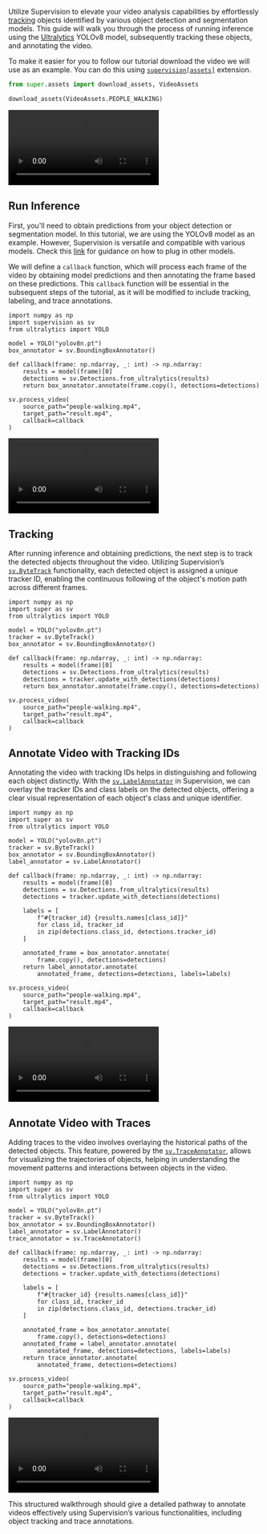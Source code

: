 Utilize Supervision to elevate your video analysis capabilities by effortlessly
[tracking](https://supervision.roboflow.com/trackers/) objects identified by various
object detection and segmentation models. This guide will walk you through the process
of running inference using the [Ultralytics](https://github.com/ultralytics/ultralytics)
YOLOv8 model, subsequently tracking these objects, and annotating the video.

To make it easier for you to follow our tutorial download the video we will use as an
example. You can do this using
[`supervision[assets]`](https://supervision.roboflow.com/assets/) extension.

```python
from super.assets import download_assets, VideoAssets

download_assets(VideoAssets.PEOPLE_WALKING)
```

<video controls>
    <source src="https://media.roboflow.com/supervision/video-examples/people-walking.mp4" type="video/mp4">
</video>

## Run Inference

First, you'll need to obtain predictions from your object detection or segmentation
model. In this tutorial, we are using the YOLOv8 model as an example. However,
Supervision is versatile and compatible with various models. Check this
[link](https://supervision.roboflow.com/how_to/detect_and_annotate/#load-predictions-into-supervision)
for guidance on how to plug in other models.

We will define a `callback` function, which will process each frame of the video
by obtaining model predictions and then annotating the frame based on these predictions.
This `callback` function will be essential in the subsequent steps of the tutorial, as
it will be modified to include tracking, labeling, and trace annotations.

```{ .py }
import numpy as np
import supervision as sv
from ultralytics import YOLO

model = YOLO("yolov8n.pt")
box_annotator = sv.BoundingBoxAnnotator()

def callback(frame: np.ndarray, _: int) -> np.ndarray:
    results = model(frame)[0]
    detections = sv.Detections.from_ultralytics(results)
    return box_annotator.annotate(frame.copy(), detections=detections)

sv.process_video(
    source_path="people-walking.mp4",
    target_path="result.mp4",
    callback=callback
)
```

<video controls>
    <source src="https://media.roboflow.com/supervision/video-examples/how-to/track-objects/run-inference.mp4" type="video/mp4">
</video>

## Tracking

After running inference and obtaining predictions, the next step is to track the
detected objects throughout the video. Utilizing Supervision’s
[`sv.ByteTrack`](https://supervision.roboflow.com/trackers/#supervision.tracker.byte_tracker.core.ByteTrack)
functionality, each detected object is assigned a unique tracker ID,
enabling the continuous following of the object's motion path across different frames.

```{ .py hl_lines="6 12" }
import numpy as np
import super as sv
from ultralytics import YOLO

model = YOLO("yolov8n.pt")
tracker = sv.ByteTrack()
box_annotator = sv.BoundingBoxAnnotator()

def callback(frame: np.ndarray, _: int) -> np.ndarray:
    results = model(frame)[0]
    detections = sv.Detections.from_ultralytics(results)
    detections = tracker.update_with_detections(detections)
    return box_annotator.annotate(frame.copy(), detections=detections)

sv.process_video(
    source_path="people-walking.mp4",
    target_path="result.mp4",
    callback=callback
)
```

## Annotate Video with Tracking IDs

Annotating the video with tracking IDs helps in distinguishing and following each object
distinctly. With the
[`sv.LabelAnnotator`](https://supervision.roboflow.com/annotators/#supervision.annotators.core.LabelAnnotator)
in Supervision, we can overlay the tracker IDs and class labels on the detected objects,
offering a clear visual representation of each object's class and unique identifier.

```{ .py hl_lines="8 15-19 23-24" }
import numpy as np
import super as sv
from ultralytics import YOLO

model = YOLO("yolov8n.pt")
tracker = sv.ByteTrack()
box_annotator = sv.BoundingBoxAnnotator()
label_annotator = sv.LabelAnnotator()

def callback(frame: np.ndarray, _: int) -> np.ndarray:
    results = model(frame)[0]
    detections = sv.Detections.from_ultralytics(results)
    detections = tracker.update_with_detections(detections)

    labels = [
        f"#{tracker_id} {results.names[class_id]}"
        for class_id, tracker_id
        in zip(detections.class_id, detections.tracker_id)
    ]

    annotated_frame = box_annotator.annotate(
        frame.copy(), detections=detections)
    return label_annotator.annotate(
        annotated_frame, detections=detections, labels=labels)

sv.process_video(
    source_path="people-walking.mp4",
    target_path="result.mp4",
    callback=callback
)
```

<video controls>
    <source src="https://media.roboflow.com/supervision/video-examples/how-to/track-objects/annotate-video-with-tracking-ids.mp4" type="video/mp4">
</video>

## Annotate Video with Traces

Adding traces to the video involves overlaying the historical paths of the detected
objects. This feature, powered by the
[`sv.TraceAnnotator`](https://supervision.roboflow.com/annotators/#supervision.annotators.core.TraceAnnotator),
allows for visualizing the trajectories of objects, helping in understanding the
movement patterns and interactions between objects in the video.

```{ .py hl_lines="9 26-27" }
import numpy as np
import super as sv
from ultralytics import YOLO

model = YOLO("yolov8n.pt")
tracker = sv.ByteTrack()
box_annotator = sv.BoundingBoxAnnotator()
label_annotator = sv.LabelAnnotator()
trace_annotator = sv.TraceAnnotator()

def callback(frame: np.ndarray, _: int) -> np.ndarray:
    results = model(frame)[0]
    detections = sv.Detections.from_ultralytics(results)
    detections = tracker.update_with_detections(detections)

    labels = [
        f"#{tracker_id} {results.names[class_id]}"
        for class_id, tracker_id
        in zip(detections.class_id, detections.tracker_id)
    ]

    annotated_frame = box_annotator.annotate(
        frame.copy(), detections=detections)
    annotated_frame = label_annotator.annotate(
        annotated_frame, detections=detections, labels=labels)
    return trace_annotator.annotate(
        annotated_frame, detections=detections)

sv.process_video(
    source_path="people-walking.mp4",
    target_path="result.mp4",
    callback=callback
)
```

<video controls>
    <source src="https://media.roboflow.com/supervision/video-examples/how-to/track-objects/annotate-video-with-traces.mp4" type="video/mp4">
</video>

This structured walkthrough should give a detailed pathway to annotate videos
effectively using Supervision’s various functionalities, including object tracking and
trace annotations.
